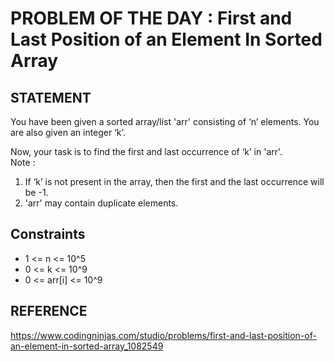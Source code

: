 # PROBLEM OF THE DAY : First and Last Position of an Element In Sorted Array

## STATEMENT 

You have been given a sorted array/list 'arr' consisting of ‘n’ elements. You are also given an integer ‘k’.<br>

Now, your task is to find the first and last occurrence of ‘k’ in 'arr'.<br>
Note :<br>
1. If ‘k’ is not present in the array, then the first and the last occurrence will be -1. <br>
2. 'arr' may contain duplicate elements.

## Constraints

* 1 <= n <= 10^5
* 0 <= k <= 10^9
* 0 <= arr[i] <= 10^9

## REFERENCE

https://www.codingninjas.com/studio/problems/first-and-last-position-of-an-element-in-sorted-array_1082549